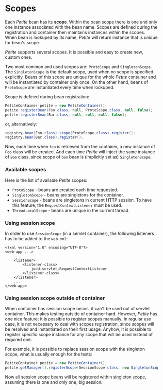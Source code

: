 # Scopes

Each _Petite_ bean has its **scope**. Within the bean scope there is one and only one instance associated with the bean name. Scopes are defined during the registration and container then maintains instances within the scopes. When bean is lookuped by its name, _Petite_ will return instance that is unique for bean's scope.

_Petite_ supports several scopes. It is possible and easy to create new, custom ones.

Two most common and used scopes are: `ProtoScope` and `SingletonScope`. The `SingletonScope` is the default scope, used when no scope is specified explicitly. Beans of this scope are unique for the whole _Petite_ container and will be instantiated by container only once. On the other hand, beans of `ProtoScope` are instantiated every time when lookuped.

Scope is defined during bean registration:

```java
PetiteContainer petite = new PetiteContainer();
petite.registerBean(Foo.class, null, ProtoScope.class, null, false);
petite.registerBean(Bar.class, null, null, null, false);
```

or, alternatively:

```java
registry.bean(Foo.class).scope(ProtoScope.class).register();
registry.bean(Bar.class).register();
```

Now, each time when `foo` is retrieved from the container, a new instance of `Foo` class will be created. And each time _Petite_ will inject the same instance of `Boo` class, since scope of `boo` bean is \(implicitly set as\) `SingletonScope`.

### Available scopes

Here is the list of available _Petite_ scopes:

* `ProtoScope` - beans are created each time requested.
* `SingletonScope` - beans are singletons for the container.
* `SessionScope` - beans are singletons in current HTTP session. To have this feature, the `RequestContextListener` must be used.
* `ThreadLocalScope` - beans are unique in the current thread.

### Using session scope

In order to use `SessionScope` \(in a servlet container\), the following listeners has to be added to the `web.xml`:

```markup
<?xml version="1.0" encoding="UTF-8"?>
<web-app ...>
    ...
    <listener>
        <listener-class>
            jodd.servlet.RequestContextListener
        </listener-class>
    </listener>
    ...
</web-app>
```

### Using session scope outside of container

When container has session scope beans, it can't be used out of servlet container. This makes testing outside of container hard. However, _Petite_ has one nice feature: it is possible to register scopes manually. In regular use case, it is not necessary to deal with scopes registration, since scopes will be resolved and instantiated on their first usage. Anyhow, it is possible to register specific scope instance for any scope that will be used instead of required one.

For example, it is possible to replace session scope with the singleton scope, what is usually enough for the tests:

```java
PetiteContainer petite = new PetiteContainer();
petite.getManager().registerScope(SessionScope.class, new SingletonScope());
```

Now all session scope beans will be registered within singleton scope, assuming there is one and only one, big session.

